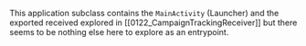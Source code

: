 This application subclass contains the `MainActivity` (Launcher) and the exported received explored in [[0122_CampaignTrackingReceiver]] but there seems to be nothing else here to explore as an entrypoint.